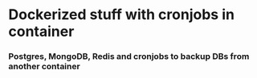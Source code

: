 # Dockerized stuff with cronjobs in container

### Postgres, MongoDB, Redis and cronjobs to backup DBs from another container
